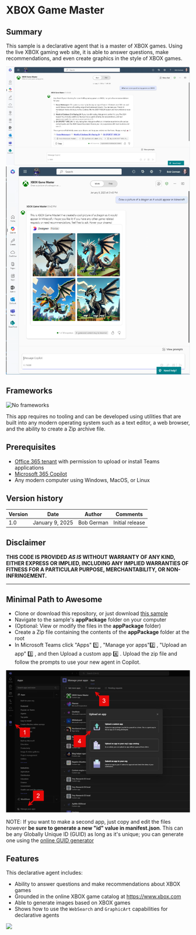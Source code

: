 # XBOX Game Master

## Summary

This sample is a declarative agent that is a master of XBOX games. Using the live XBOX gaming web site, it is able to answer questions, make recommendations, and even create graphics in the style of XBOX games.

![picture of the app recommending games](./assets/XBOX%20Game%20Master%202.png)
![picture of the app generating a simulated game image](./assets/XBOX%20Game%20Master%201.png)

## Frameworks

![No frameworks](https://img.shields.io/badge/nothing-1.00-green)

This app requires no tooling and can be developed using utilities that are built into any modern operating system such as a text editor, a web browser, and the ability to create a Zip archive file.

## Prerequisites

* [Office 365 tenant](https://dev.office.com/sharepoint/docs/spfx/set-up-your-development-environment) with permission to upload or install Teams applications
* [Microsoft 365 Copilot](https://www.microsoft.com/microsoft-365/copilot#plans)
* Any modern computer using Windows, MacOS, or Linux

## Version history

Version|Date|Author|Comments
-------|----|----|--------
1.0|January 9, 2025|Bob German|Initial release

## Disclaimer

**THIS CODE IS PROVIDED *AS IS* WITHOUT WARRANTY OF ANY KIND, EITHER EXPRESS OR IMPLIED, INCLUDING ANY IMPLIED WARRANTIES OF FITNESS FOR A PARTICULAR PURPOSE, MERCHANTABILITY, OR NON-INFRINGEMENT.**

---

## Minimal Path to Awesome

* Clone or download this repository, or just download [this sample](https://pnp.github.io/download-partial/?url=https://github.com/pnp/copilot-pro-dev-samples/tree/main/samples/da-XBoxGameMaster)
* Navigate to the sample's **appPackage** folder on your computer
* (Optional: View or modify the files in the **appPackage** folder)
* Create a Zip file containing the contents of the **appPackage** folder at the root
* In Microsoft Teams click "Apps" 1️⃣ , "Manage yor apps"2️⃣ , "Upload an app" 3️⃣ , and then Upload a custom app 4️⃣ . Upload the zip file and follow the prompts to use your new agent in Copilot.

![Uploading a Teams application](./assets/Upload%20Teams%20app.png)

NOTE: If you want to make a second app, just copy and edit the files however **be sure to generate a new "id" value in manifest.json**. This can be any Globally Unique ID (GUID) as long as it's unique; you can generate one using the [online GUID generator](https://guidgenerator.com/)

## Features

This declarative agent includes:

* Ability to answer questions and make recommendations about XBOX games
* Grounded in the online XBOX game catalog at https://www.xbox.com
* Able to generate images based on XBOX games
* Shows how to use the `WebSearch` and `GraphicArt` capabilities for declarative agents

<img src="https://m365-visitor-stats.azurewebsites.net/copilot-pro-dev-samples/samples/da-xbox-game-master" />